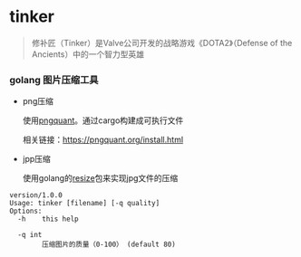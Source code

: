 # tinker
> 修补匠（Tinker）是Valve公司开发的战略游戏《DOTA2》（Defense of the Ancients）中的一个智力型英雄
### golang 图片压缩工具
- png压缩

    使用[pngquant](https://github.com/kornelski/pngquant)。通过cargo构建成可执行文件
    
    相关链接：https://pngquant.org/install.html
- jpp压缩

    使用golang的[resize](https://github.com/nfnt/resize)包来实现jpg文件的压缩

```bazaar
version/1.0.0
Usage: tinker [filename] [-q quality]
Options:
  -h    this help

  -q int
        压缩图片的质量（0-100） (default 80)

``` 




